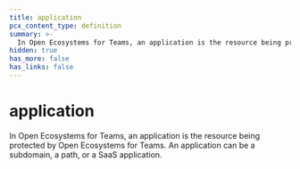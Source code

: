 ```yaml
---
title: application
pcx_content_type: definition
summary: >-
  In Open Ecosystems for Teams, an application is the resource being protected by Open Ecosystems for Teams. An application can be a subdomain, a path, or a SaaS application.
hidden: true
has_more: false
has_links: false
---
```


# application

In Open Ecosystems for Teams, an application is the resource being protected by Open Ecosystems for Teams. An application can be a subdomain, a path, or a SaaS application.
